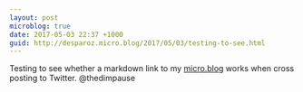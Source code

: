 ```yaml
---
layout: post
microblog: true
date: 2017-05-03 22:37 +1000
guid: http://desparoz.micro.blog/2017/05/03/testing-to-see.html
---
```

Testing to see whether a markdown link to my [micro.blog](http://desparoz.com) works when cross posting to Twitter. @thedimpause
